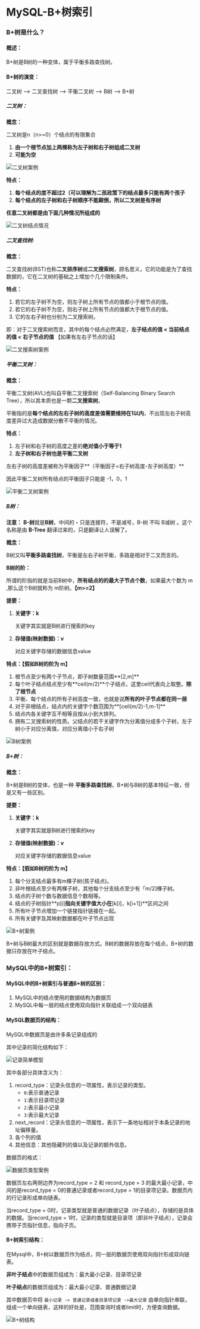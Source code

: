 # MySQL-B+树索引



### B+树是什么？

#### 概述：

B+树是B树的一种变体，属于平衡多路查找树。



#### B+树的演变：

二叉树 -->  二叉查找树 --> 平衡二叉树 --> B树 --> B+树



##### 二叉树：

**概念：**

二叉树是n（n>=0）个结点的有限集合

1. **由一个根节点加上两棵称为左子树和右子树组成二叉树**
2. **可能为空**

<img src="./resource/二叉树案例.png" alt="二叉树案例" />



**特点：**

1. **每个结点的度不超过2（可以理解为二孩政策下的结点最多只能有两个孩子**
2. **每个结点的左子树和右子树顺序不能颠倒，所以二叉树是有序树**



**任意二叉树都是由下面几种情况所组成的**

<img src="./resource/二叉树结点情况.png" alt="二叉树结点情况" />



#####  二叉查找树:

**概念：**

二叉查找树(BST)也称**二叉排序树**或**二叉搜索树**，顾名思义，它的功能是为了查找数据的，它在二叉树的基础之上增加个几个限制条件。

**特点：**

1. 若它的左子树不为空，则左子树上所有节点的值都小于根节点的值。
2. 若它的右子树不为空，则右子树上所有节点的值都大于根节点的值。
3. 它的左右子树也分别为二叉搜索树。

即：对于二叉搜索树而言，其中的每个结点必然满足，**左子结点的值 < 当前结点的值 < 右子节点的值** 【如果有左右子节点的话】

<img src="./resource/二叉搜索树案例.png" alt="二叉搜索树案例" />



##### 平衡二叉树：

**概念：**

平衡二叉树(AVL)也叫自平衡二叉搜索树（Self-Balancing Binary Search Tree），所以其本质也是一颗**二叉搜索树**。

平衡指的是**每个结点的左右子树的高度差值需要维持在1以内**，不出现左右子树高度差异过大造成数据分散不平衡的情况。

**特点：**

1. 左子树和右子树的高度之差的**绝对值小于等于1**
2. **左子树和右子树也是平衡二叉树**

左右子树的高度差被称为平衡因子**（平衡因子=右子树高度-左子树高度）**

因此平衡二叉树所有结点的平衡因子只能是 -1，0，1

<img src="./resource/平衡二叉树案例.png" alt="平衡二叉树案例" />



##### B树：

**注意：** **B-树**就是**B树**，中间的 **-** 只是连接符，不是减号，B-树 不叫 B减树 。这个名称是由 **B-Tree** 翻译过来的，只是翻译让人误解了。



**概念：**

B树又叫**平衡多路查找树**，平衡是左右子树平衡，多路是相对于二叉而言的。

**B树的阶：**

所谓的阶指的就是当前B树中，**所有结点的的最大子节点个数**，如果最大个数为 m ,那么这个B树就称为 m阶树。**【m>=2】**

**提要：**

1. **关键字：k**

   关键字其实就是B树进行搜索的key

2. **存储值(映射数据)：v**

   对应关键字存储的数据信息value

**特点：【假如B树的阶为 m】**

1. 根节点至少有两个子节点，即子树数量范围**[2,m]**
2. 每个叶子结点结点至少有**ceil(m/2)**个子结点，这里ceil代表向上取整。**除了根节点**
3. 平衡、每个结点的所有子树高度一致，也就是说**所有的叶子节点都在同一层**
4. 对于非根结点，结点内的关键字个数范围为**[ceil(m/2)-1,m-1]**
5. 结点内各关键字互不相等且按从小到大排列。
6. 拥有二叉搜索树的性质。父结点的若干关键字作为分离值分成多个子树，左子树小于对应分离值，对应分离值小于右子树

<img src="./resource/B树案例.png" alt="B树案例">





##### B+树：

**概念：**

B+树是B树的变体，也是一种 **平衡多路查找树**，B+树与B树的基本特征一致，但是又有一些区别。



**提要：**

1. **关键字：k**

   关键字其实就是B树进行搜索的key

2. **存储值(映射数据)：v**

   对应关键字存储的数据信息value



**特点：【假如B树的阶为 m】**

1. 每个分支结点最多有m棵子树(孩子结点)。
2. 非叶根结点至少有两棵子树，其他每个分支结点至少有「m/2]棵子树。
3. 结点的子树个数与数据信息个数相等。
4. 结点的子树指针**p[i]**指向关键字值大小在**[k[i]，k[i+1])**区间之间
5. 所有叶子节点增加一个链接指针链接在一起。
6. 所有关键字及其映射数据都在叶子节点出现

<img src="./resource/B+树案例.png" alt="B+树案例" />

B+树与B树最大的区别就是数据存放方式。B树的数据存放在每个结点，B+树的数据只存放在叶子结点。



### MySQL中的B+树索引：



#### MySQL中的B+树索引与普通B+树的区别：

1. MySQL中的结点使用的数据结构为数据页
2. MySQL中每一层的结点使用双向指针关联组成一个双向链表

#### MySQL数据页的结构：

MySQL中数据页是由许多条记录组成的

其中记录的简化结构如下：

<img src="./resource/记录简单模型.png" alt="记录简单模型" />

其中各部分具体含义为：

1. record_type：记录头信息的一项属性，表示记录的类型。
   - `0`:表示普通记录
   - `1`:表示目录项记录
   - `2`:表示最小记录
   - `3`:表示最大记录
2. next_record：记录头信息的一项属性，表示下一条地址相对于本条记录的地址偏移量。
3. 各个列的值
4. 其他信息：其他隐藏列的值以及记录的额外信息。



数据页的格式：

<img src="./resource/数据页类型案例.png" alt="数据页类型案例" />

数据页左右两侧边界为record_type = 2 和 record_type = 3 的最大最小记录，中间的是record_type = 0的普通记录或者record_type = 1的目录项记录。数据页内的行记录形成单向链表。

当record_type = 0时，记录类型就是普通的数据记录（叶子结点），存储的是具体的数据。当record_type = 1时，记录的类型就是目录项（即非叶子结点），记录会携带子页指针信息，指向子页。



#### B+树索引结构：

在Mysql中，B+树以数据页作为结点，同一层的数据页使用双向指针形成双向链表。

**非叶子结点**中的数据页组成为：最大最小记录、目录项记录

**叶子结点**的数据页组成为：最大最小记录、普通数据记录

其中数据页中将 `最小记录 -> 普通记录或者目录项记录 ->最大记录`  由单向指针串联，组成一个单向链表，这样的好处是，范围查询时或者limit时，方便查询数据。



<img src="./resource/B+树结构.png" alt="B+树结构" />
